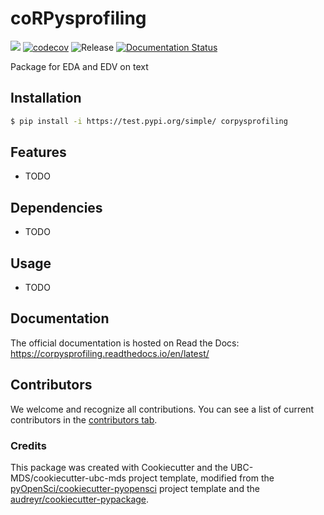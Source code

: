 # coRPysprofiling 

![](https://github.com/eboylestanley/corpysprofiling/workflows/build/badge.svg) [![codecov](https://codecov.io/gh/eboylestanley/corpysprofiling/branch/main/graph/badge.svg)](https://codecov.io/gh/eboylestanley/corpysprofiling) ![Release](https://github.com/eboylestanley/corpysprofiling/workflows/Release/badge.svg) [![Documentation Status](https://readthedocs.org/projects/corpysprofiling/badge/?version=latest)](https://corpysprofiling.readthedocs.io/en/latest/?badge=latest)

Package  for EDA and EDV on text

## Installation

```bash
$ pip install -i https://test.pypi.org/simple/ corpysprofiling
```

## Features

- TODO

## Dependencies

- TODO

## Usage

- TODO

## Documentation

The official documentation is hosted on Read the Docs: https://corpysprofiling.readthedocs.io/en/latest/

## Contributors

We welcome and recognize all contributions. You can see a list of current contributors in the [contributors tab](https://github.com/eboylestanley/corpysprofiling/graphs/contributors).

### Credits

This package was created with Cookiecutter and the UBC-MDS/cookiecutter-ubc-mds project template, modified from the [pyOpenSci/cookiecutter-pyopensci](https://github.com/pyOpenSci/cookiecutter-pyopensci) project template and the [audreyr/cookiecutter-pypackage](https://github.com/audreyr/cookiecutter-pypackage).
